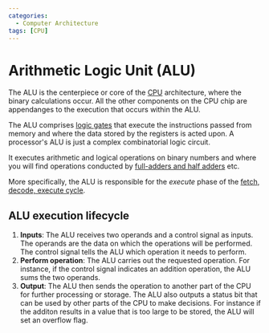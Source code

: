```yaml
---
categories:
  - Computer Architecture
tags: [CPU]
---
```


# Arithmetic Logic Unit (ALU)

The ALU is the centerpiece or core of the
[CPU](/Computer_Architecture/CPU/CPU_architecture.md) architecture, where the
binary calculations occur. All the other components on the CPU chip are
appendanges to the execution that occurs within the ALU.

The ALU comprises
[logic gates](/Electronics_and_Hardware/Digital_circuits/Logic_gates.md) that
execute the instructions passed from memory and where the data stored by the
registers is acted upon. A processor's ALU is just a complex combinatorial logic
circuit.

It executes arithmetic and logical operations on binary numbers and where you
will find operations conducted by
[full-adders and half adders](/Electronics_and_Hardware/Digital_circuits/Half_adder_and_full_adder.md)
etc.

More specifically, the ALU is responsible for the _execute_ phase of the
[fetch, decode, execute cycle](/Computer_Architecture/CPU/Fetch_decode_execute.md).

## ALU execution lifecycle

1. **Inputs**: The ALU receives two operands and a control signal as inputs. The
   operands are the data on which the operations will be performed. The control
   signal tells the ALU which operation it needs to perform.
2. **Perform operation**: The ALU carries out the requested operation. For
   instance, if the control signal indicates an addition operation, the ALU sums
   the two operands.
3. **Output**: The ALU then sends the operation to another part of the CPU for
   further processing or storage. The ALU also outputs a status bit that can be
   used by other parts of the CPU to make decisions. For instance if the additon
   results in a value that is too large to be stored, the ALU will set an
   overflow flag.
